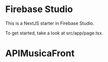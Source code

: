 # Firebase Studio

This is a NextJS starter in Firebase Studio.

To get started, take a look at src/app/page.tsx.
# APIMusicaFront
